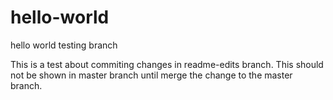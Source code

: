 # hello-world
hello world testing branch


This is a test about commiting changes in readme-edits branch.
This should not be shown in master branch until merge the change to the master branch.
